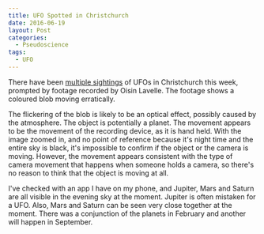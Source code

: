 ```yaml
---
title: UFO Spotted in Christchurch
date: 2016-06-19
layout: Post
categories:
  - Pseudoscience
tags:
  - UFO
---
```


There have been [multiple sightings](http://www.stuff.co.nz/the-press/news/81128823/footage-of-mystery-night-sky-objects-triggers-more-sightings-theories.html) of UFOs in Christchurch this week, prompted by footage recorded by Oisin Lavelle. The footage shows a coloured blob moving erratically.

<!-- more -->

The flickering of the blob is likely to be an optical effect, possibly caused by the atmosphere. The object is potentially a planet. The movement appears to be the movement of the recording device, as it is hand held. With the image zoomed in, and no point of reference because it's night time and the entire sky is black, it's impossible to confirm if the object or the camera is moving. However, the movement appears consistent with the type of camera movement that happens when someone holds a camera, so there's no reason to think that the object is moving at all.

I've checked with an app I have on my phone, and Jupiter, Mars and Saturn are all visible in the evening sky at the moment. Jupiter is often mistaken for a UFO. Also, Mars and Saturn can be seen very close together at the moment. There was a conjunction of the planets in February and another will happen in September.
